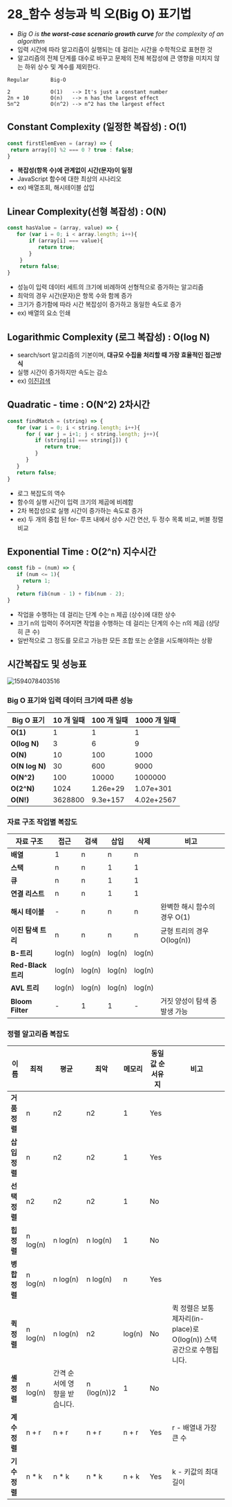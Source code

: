 # 28_함수 성능과 빅 오(Big O) 표기법

- *Big O is **the worst-case scenario growth curve** for the complexity of an algorithm*
- 입력 시간에 따라 알고리즘이 실행되는 데 걸리는 시간을 수학적으로 표현한 것
- 알고리즘의 전체 단계를 대수로 바꾸고 문제의 전체 복잡성에 큰 영향을 미치지 않는 하위 상수 및 계수를 제외한다.

```
Regular       Big-O

2             O(1)   --> It's just a constant number
2n + 10       O(n)   --> n has the largest effect
5n^2          O(n^2) --> n^2 has the largest effect
```

## Constant Complexity (일정한 복잡성) : O(1)

```js
const firstElemEven = (array) => {
 return array[0] %2 === 0 ? true : false;
}
```

- **복잡성(항목 수)에 관계없이 시간(문자)이 일정**
- JavaScript 함수에 대한 최상의 시나리오
- ex) 배열조회, 해시테이블 삽입 

## Linear Complexity(선형 복잡성) : O(N)

```js
const hasValue = (array, value) => {
   for (var i = 0; i < array.length; i++){
       if (array[i] === value){
          return true;
       } 
    }
    return false;
}
```

- 성능이 입력 데이터 세트의 크기에 비례하여 선형적으로 증가하는 알고리즘
- 최악의 경우 시간(문자)은 항목 수와 함께 증가
- 크기가 증가함에 따라 시간 복잡성이 증가하고 동일한 속도로 증가
- ex) 배열의 요소 인쇄

## Logarithmic Complexity (로그 복잡성) : O(log N)

- search/sort 알고리즘의 기본이며, **대규모 수집을 처리할 때 가장 효율적인 접근방식**
- 실행 시간이 증가하지만 속도는 감소
- ex) [이진검색](https://en.wikipedia.org/wiki/Binary_search_tree)

## Quadratic - time : O(N^2)  2차시간

```js
const findMatch = (string) => {
   for (var i = 0; i < string.length; i++){
      for ( var j = i+1; j < string.length; j++){
         if (string[i] === string[j]) {
            return true;
         }
      }
   }
   return false;
}
```

- 로그 복잡도의 역수
- 함수의 실행 시간이 입력 크기의 제곱에 비례함
- 2차 복잡성으로 실행 시간이 증가하는 속도로 증가
- ex) 두 개의 중첩 된 for- 루프 내에서 상수 시간 연산, 두 정수 목록 비교, 버블 정렬 비교

## Exponential Time : **O(2^n)**  지수시간

```js
const fib = (num) => {
   if (num <= 1){
     return 1;
   }
   return fib(num - 1) + fib(num - 2);
}
```

- 작업을 수행하는 데 걸리는 단계 수는 n 제곱 (상수)에 대한 상수
- 크기 n의 입력이 주어지면 작업을 수행하는 데 걸리는 단계의 수는 n의 제곱 (상당히 큰 수)
- 일반적으로 그 정도를 모르고 가능한 모든 조합 또는 순열을 시도해야하는 상황

## 시간복잡도 및 성능표 

![1594078403516](https://github.com/Oizys18/TIL/blob/master/images/02_Language/big-o-graph.png?raw=true)

###  Big O 표기와 입력 데이터 크기에 따른 성능

| Big O 표기     | 10 개 일때 | 100 개 일때 | 1000 개 일때 |
| -------------- | ---------- | ----------- | ------------ |
| **O(1)**       | 1          | 1           | 1            |
| **O(log N)**   | 3          | 6           | 9            |
| **O(N)**       | 10         | 100         | 1000         |
| **O(N log N)** | 30         | 600         | 9000         |
| **O(N^2)**     | 100        | 10000       | 1000000      |
| **O(2^N)**     | 1024       | 1.26e+29    | 1.07e+301    |
| **O(N!)**      | 3628800    | 9.3e+157    | 4.02e+2567   |

### 자료 구조 작업별 복잡도

| 자료 구조          | 접근   | 검색   | 삽입   | 삭제   | 비고                          |
| ------------------ | ------ | ------ | ------ | ------ | ----------------------------- |
| **배열**           | 1      | n      | n      | n      |                               |
| **스택**           | n      | n      | 1      | 1      |                               |
| **큐**             | n      | n      | 1      | 1      |                               |
| **연결 리스트**    | n      | n      | 1      | 1      |                               |
| **해시 테이블**    | -      | n      | n      | n      | 완벽한 해시 함수의 경우 O(1)  |
| **이진 탐색 트리** | n      | n      | n      | n      | 균형 트리의 경우 O(log(n))    |
| **B-트리**         | log(n) | log(n) | log(n) | log(n) |                               |
| **Red-Black 트리** | log(n) | log(n) | log(n) | log(n) |                               |
| **AVL 트리**       | log(n) | log(n) | log(n) | log(n) |                               |
| **Bloom Filter**   | -      | 1      | 1      | -      | 거짓 양성이 탐색 중 발생 가능 |

### 정렬 알고리즘 복잡도

| 이름          | 최적     | 평균                         | 최악        | 메모리 | 동일값 순서유지 | 비고                                                         |
| ------------- | -------- | ---------------------------- | ----------- | ------ | --------------- | ------------------------------------------------------------ |
| **거품 정렬** | n        | n2                           | n2          | 1      | Yes             |                                                              |
| **삽입 정렬** | n        | n2                           | n2          | 1      | Yes             |                                                              |
| **선택 정렬** | n2       | n2                           | n2          | 1      | No              |                                                              |
| **힙 정렬**   | n log(n) | n log(n)                     | n log(n)    | 1      | No              |                                                              |
| **병합 정렬** | n log(n) | n log(n)                     | n log(n)    | n      | Yes             |                                                              |
| **퀵 정렬**   | n log(n) | n log(n)                     | n2          | log(n) | No              | 퀵 정렬은 보통 제자리(in-place)로 O(log(n)) 스택공간으로 수행됩니다. |
| **셸 정렬**   | n log(n) | 간격 순서에 영향을 받습니다. | n (log(n))2 | 1      | No              |                                                              |
| **계수 정렬** | n + r    | n + r                        | n + r       | n + r  | Yes             | r - 배열내 가장 큰 수                                        |
| **기수 정렬** | n * k    | n * k                        | n * k       | n + k  | Yes             | k - 키값의 최대 길이                                         |